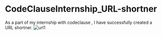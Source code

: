 # CodeClauseInternship_URL-shortner
As a part of my internship with codeclause , I have successfully created a URL shortner.
![url1](https://github.com/Bhargavi-y-r/CodeClauseInternship_URL-shortner/assets/141252081/60d32089-d584-4e2a-89be-26f3762778fe)
